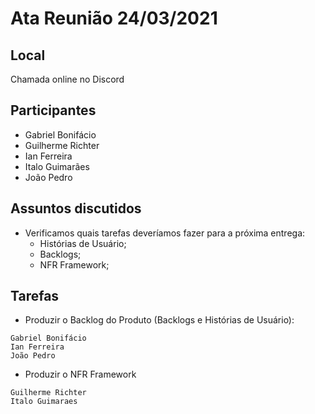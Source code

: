 # Ata Reunião 24/03/2021

## Local
Chamada online no Discord

## Participantes

- Gabriel Bonifácio
- Guilherme Richter
- Ian Ferreira
- Italo Guimarães
- João Pedro

## Assuntos discutidos

- Verificamos quais tarefas deveríamos fazer para a próxima entrega:
    - Histórias de Usuário;
    - Backlogs;
    - NFR Framework;

## Tarefas

- Produzir o Backlog do Produto (Backlogs e Histórias de Usuário):
```
Gabriel Bonifácio
Ian Ferreira
João Pedro
```

- Produzir o NFR Framework
```
Guilherme Richter
Italo Guimaraes
```